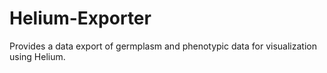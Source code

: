 # Helium-Exporter
Provides a data export of germplasm and phenotypic data for visualization using Helium.
